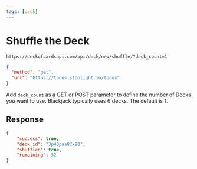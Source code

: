 ```yaml
---
tags: [deck]
---
```


# Shuffle the Deck

```
https://deckofcardsapi.com/api/deck/new/shuffle/?deck_count=1
```

```json http
{
  "method": "get",
  "url": "https://todos.stoplight.io/todos"
}
```

Add `deck_count` as a GET or POST parameter to define the number of Decks you want to use. Blackjack typically uses 6 decks. The default is 1.

## Response

```json
{
    "success": true,
    "deck_id": "3p40paa87x90",
    "shuffled": true,
    "remaining": 52
}
```